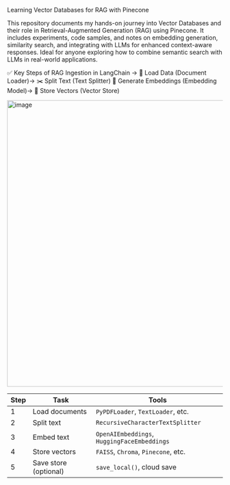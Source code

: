 Learning Vector Databases for RAG with Pinecone

This repository documents my hands-on journey into Vector Databases and their role in Retrieval-Augmented Generation (RAG) using Pinecone. It includes experiments, code samples, and notes on embedding generation, similarity search, and integrating with LLMs for enhanced context-aware responses.
Ideal for anyone exploring how to combine semantic search with LLMs in real-world applications.

✅ Key Steps of RAG Ingestion in LangChain ->
📂 Load Data (Document Loader)->
✂️ Split Text (Text Splitter)
🔢 Generate Embeddings (Embedding Model)->
💾 Store Vectors (Vector Store)

<img width="1777" height="670" alt="image" src="https://github.com/user-attachments/assets/1346d72f-861e-4643-8813-3678722a2906" />

| Step | Task                  | Tools                                       |
| ---- | --------------------- | ------------------------------------------- |
| 1    | Load documents        | `PyPDFLoader`, `TextLoader`, etc.           |
| 2    | Split text            | `RecursiveCharacterTextSplitter`            |
| 3    | Embed text            | `OpenAIEmbeddings`, `HuggingFaceEmbeddings` |
| 4    | Store vectors         | `FAISS`, `Chroma`, `Pinecone`, etc.         |
| 5    | Save store (optional) | `save_local()`, cloud save                  |



